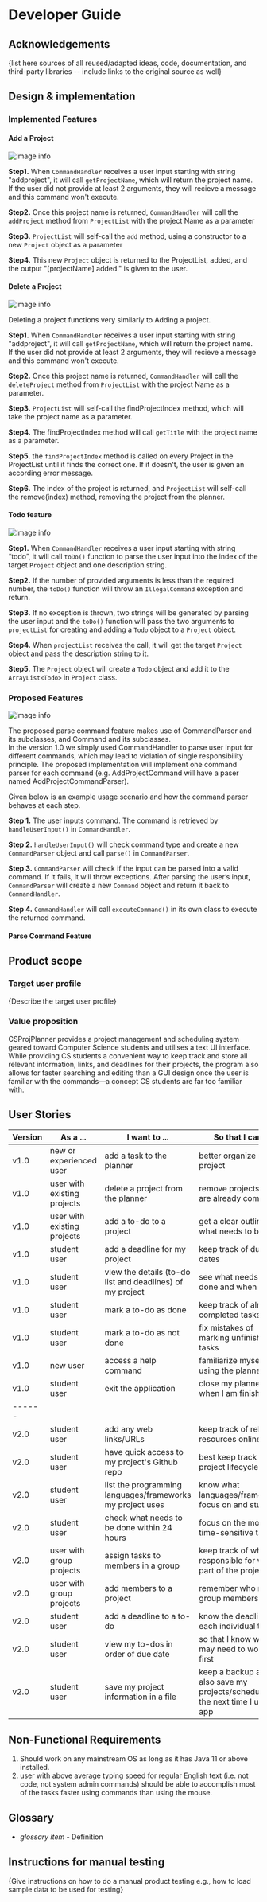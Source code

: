 # Developer Guide

## Acknowledgements

{list here sources of all reused/adapted ideas, code, documentation, and third-party libraries -- include links to the original source as well}

## Design & implementation

### Implemented Features

#### Add a Project
![image info](./UmlDiagrams/addProject.png)

**Step1.** When `CommandHandler` receives a user input starting with string "addproject", it will call `getProjectName`, which will return the project name. If the user did not provide at least 2 arguments, they will recieve a message and this command won't execute.

**Step2.** Once this project name is returned, `CommandHandler` will call the `addProject` method from `ProjectList` with the project Name as a parameter

**Step3.** `ProjectList` will self-call the `add` method, using a constructor to a new `Project` object as a parameter

**Step4.** This new `Project` object is returned to the ProjectList, added, and the output "[projectName] added." is given to the user.

#### Delete a Project
![image info](./UmlDiagrams/deleteProject.png)

Deleting a project functions very similarly to Adding a project.

**Step1.** When `CommandHandler` receives a user input starting with string "addproject", it will call `getProjectName`, which will return the project name. If the user did not provide at least 2 arguments, they will recieve a message and this command won't execute.

**Step2.** Once this project name is returned, `CommandHandler` will call the `deleteProject` method from `ProjectList` with the project Name as a parameter.

**Step3.** `ProjectList` will self-call the findProjectIndex method, which will take the project name as a parameter.

**Step4.** The findProjectIndex method will call `getTitle` with the project name as a parameter.

**Step5.** the `findProjectIndex` method is called on every Project in the ProjectList until it finds the correct one. If it doesn't, the user is given an according error message.

**Step6.** The index of the project is returned, and `ProjectList` will self-call the remove(index) method, removing the project from the planner.




#### Todo feature
![image info](./UmlDiagrams/Todo.png)  

**Step1.** When `CommandHandler` receives a user input starting with string “todo”, it will call `toDo()` function to parse the user input into the index of the target `Project` object and one description string.  

**Step2.** If the number of provided arguments is less than the required number, the `toDo()` function will throw an `IllegalCommand` exception and return.  

**Step3.** If no exception is thrown, two strings will be generated by parsing the user input and the `toDo()` function will pass the two arguments to `projectList` for creating and adding a `Todo` object to a `Project` object.  

**Step4.** When `projectList` receives the call, it will get the target `Project` object and pass the description string to it.  

**Step5.** The `Project` object will create a `Todo` object and add it to the `ArrayList<Todo>` in `Project` class.  


### Proposed Features

![image info](./UmlDiagrams/CommandParser.png)  

The proposed parse command feature makes use of CommandParser and its subclasses, and Command and its subclasses.  
In the version 1.0 we simply used CommandHandler to parse user input for different commands, which may lead to violation of single responsibility principle. The proposed implementation will implement one command parser for each command (e.g. AddProjectCommand will have a paser named AddProjectCommandParser).  

Given below is an example usage scenario and how the command parser behaves at each step.

**Step 1.** The user inputs command. The command is retrieved by `handleUserInput()` in `CommandHandler`.  

**Step 2.** `handleUserInput()` will check command type and create a new `CommandParser` object and call `parse()` in `CommandParser`.  

**Step 3.** `CommandParser` will check if the input can be parsed into a valid command. If it fails, it will throw exceptions. After parsing the user’s input, `CommandParser` will create a new `Command` object and return it back to `CommandHandler`.  

**Step 4.** `CommandHandler` will call `executeCommand()` in its own class to execute the returned command.  





#### Parse Command Feature

## Product scope
### Target user profile

{Describe the target user profile}

### Value proposition

CSProjPlanner provides a project management and scheduling system geared toward Computer Science students and utilises a text UI interface. 
While providing CS students a convenient way to keep track and store all relevant information, links, and deadlines for their projects, 
the program also allows for faster searching and editing than a GUI design once the user is familiar with the commands—a concept CS students are far too familiar with.

## User Stories

| Version | As a ...                    | I want to ...                                             | So that I can ...                                                                 |
|---------|-----------------------------|-----------------------------------------------------------|-----------------------------------------------------------------------------------|
| v1.0    | new or experienced user     | add a task to the planner                                 | better organize my project                                                        |
| v1.0    | user with existing projects | delete a project from the planner                         | remove projects that are already completed                                        |
| v1.0    | user with existing projects | add a to-do to a project                                  | get a clear outline of what needs to be done                                      |
| v1.0    | student user                | add  a deadline for my project                            | keep track of due dates                                                           | 
| v1.0    | student user                | view the details (to-do list and deadlines) of my project | see what needs to be done and when to do it                                       |
| v1.0    | student user                | mark a to-do as done                                      | keep track of already completed tasks                                             |
| v1.0    | student user                | mark a to-do as not done                                  | fix mistakes of marking unfinished tasks                                          |
| v1.0    | new user                    | access a help command                                     | familiarize myself with using the planner                                         |
| v1.0    | student user                | exit the application                                      | close my planner when I am finished                                               |
| ------  |                             |                                                           |                                                                                   |
| v2.0    | student user                | add any web links/URLs                                    | keep track of relevant resources online                                           |
| v2.0    | student user                | have quick access to my project's Github repo             | best keep track of my project lifecycle                                           |
| v2.0    | student user                | list the programming languages/frameworks my project uses | know what languages/frameworks focus on and study                                 |
| v2.0    | student user                | check what needs to be done within 24 hours               | focus on the most time-sensitive tasks                                            |
| v2.0    | user with group projects    | assign tasks to members in a group                        | keep track of who is responsible for which part of the project                    |
| v2.0    | user with group projects    | add members to a project                                  | remember who my group members are                                                 |
| v2.0    | student user                | add a deadline to a to-do                                 | know the deadlines for each individual to-do                                      |
| v2.0    | student user                | view my to-dos in order of due date                       | so that I know what I may need to work on first                                   |
| v2.0    | student user                | save my project information in a file                     | keep a backup and also save my projects/schedules for the next time I use the app |

## Non-Functional Requirements

1. Should work on any mainstream OS as long as it has Java 11 or above installed.
2. user with above average typing speed for regular English text (i.e. not code, not system admin commands) should be able to accomplish most of the tasks faster using commands than using the mouse.


## Glossary

* *glossary item* - Definition

## Instructions for manual testing

{Give instructions on how to do a manual product testing e.g., how to load sample data to be used for testing}
